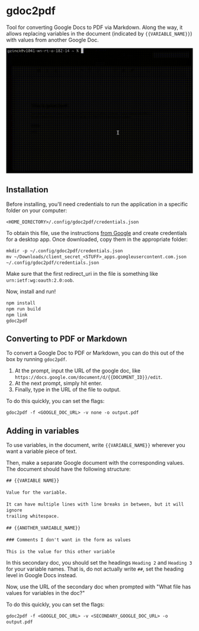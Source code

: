 # gdoc2pdf

Tool for converting Google Docs to PDF via Markdown. Along the way, it
allows replacing variables in the document (indicated by
`{{VARIABLE_NAME}}`) with values from another Google Doc.

![Demo gif](https://github.com/gzinck/gdoc2pdf/blob/main/demo.gif)

## Installation

Before installing, you'll need credentials to run the application in a specific
folder on your computer:

```
<HOME_DIRECTORY>/.config/gdoc2pdf/credentials.json
```

To obtain this file, use the instructions [from Google](https://developers.google.com/workspace/guides/create-credentials)
and create credentials for a desktop app. Once downloaded, copy them in the appropriate folder:

```
mkdir -p ~/.config/gdoc2pdf/credentials.json
mv ~/Downloads/client_secret_<STUFF>_apps.googleusercontent.com.json ~/.config/gdoc2pdf/credentials.json
```

Make sure that the first redirect_uri in the file is something like `urn:ietf:wg:oauth:2.0:oob`.

Now, install and run!

```
npm install
npm run build
npm link
gdoc2pdf
```

## Converting to PDF or Markdown

To convert a Google Doc to PDF or Markdown, you can do this out of the box by running `gdoc2pdf`.

1. At the prompt, input the URL of the google doc, like `https://docs.google.com/document/d/{{DOCUMENT_ID}}/edit`.
2. At the next prompt, simply hit enter.
3. Finally, type in the URL of the file to output.

To do this quickly, you can set the flags:

```
gdoc2pdf -f <GOOGLE_DOC_URL> -v none -o output.pdf
```

## Adding in variables

To use variables, in the document, write `{{VARIABLE_NAME}}` wherever you
want a variable piece of text.

Then, make a separate Google document with the corresponding values. The
document should have the following structure:

```
## {{VARIABLE NAME}}

Value for the variable.

It can have multiple lines with line breaks in between, but it will ignore
trailing whitespace.

## {{ANOTHER_VARIABLE_NAME}}

### Comments I don't want in the form as values

This is the value for this other variable
```

In this secondary doc, you should set the headings `Heading 2` and
`Heading 3` for your variable names. That is, do not actually write `##`,
set the heading level in Google Docs instead.

Now, use the URL of the secondary doc when prompted with "What file has values for variables in the doc?"

To do this quickly, you can set the flags:

```
gdoc2pdf -f <GOOGLE_DOC_URL> -v <SECONDARY_GOOGLE_DOC_URL> -o output.pdf
```
